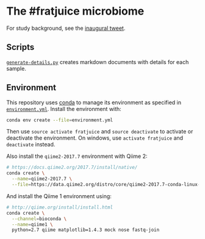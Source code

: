 # The #fratjuice microbiome

For study background, see the [inaugural tweet](https://twitter.com/dhimmel/status/873566905944223744).

## Scripts

[`generate-details.py`](generate-details.py) creates markdown documents with details for each sample.

## Environment

This repository uses [conda](http://conda.pydata.org/docs/) to manage its environment as specified in [`environment.yml`](environment.yml).
Install the environment with:

```sh
conda env create --file=environment.yml
```

Then use `source activate fratjuice` and `source deactivate` to activate or deactivate the environment.
On windows, use `activate fratjuice` and `deactivate` instead.

Also install the `qiime2-2017.7` environment with Qiime 2:

```sh
# https://docs.qiime2.org/2017.7/install/native/
conda create \
  --name=qiime2-2017.7 \
  --file=https://data.qiime2.org/distro/core/qiime2-2017.7-conda-linux-64.txt
```

And install the Qiime 1 environment using:

```sh
# http://qiime.org/install/install.html
conda create \
  --channel=bioconda \
  --name=qiime1 \
  python=2.7 qiime matplotlib=1.4.3 mock nose fastq-join
```
